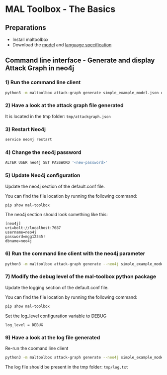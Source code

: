 # MAL Toolbox - The Basics

## Preparations
- Install maltoolbox
- Download the [model](https://github.com/mal-lang/mal-toolbox-tutorial/blob/main/res/mal-toolbox/basics/simple_example_model.json) and [language specification](https://github.com/mal-lang/mal-toolbox-tutorial/blob/main/res/mal-toolbox/common/org.mal-lang.coreLang-1.0.0.mar)

## Command line interface - Generate and display Attack Graph in neo4j

### 1) Run the command line client
```sh
python3 -m maltoolbox attack-graph generate simple_example_model.json org.mal-lang.coreLang-1.0.0.mar
```

### 2) Have a look at the attack graph file generated
It is located in the tmp folder: `tmp/attackgraph.json`

### 3) Restart Neo4j
```sh
service neo4j restart
```

### 4) Change the neo4j password
```sh
ALTER USER neo4j SET PASSWORD '<new-password>'
```

### 5) Update Neo4j configuration
Update the neo4j section of the default.conf file.

You can find the file location by running the following command:

```sh
pip show mal-toolbox
```

The neo4j section should look something like this:
```
[neo4j]
uri=bolt://localhost:7687
username=neo4j
password=mgg12345!
dbname=neo4j
```

### 6) Run the command line client with the neo4j parameter
```sh
python3 -m maltoolbox attack-graph generate --neo4j simple_example_model.json org.mal-lang.coreLang-1.0.0.mar
```

### 7) Modify the debug level of the mal-toolbox python package
Update the logging section of the default.conf file.

You can find the file location by running the following command:

```sh
pip show mal-toolbox
```

Set the log_level configuration variable to DEBUG

```
log_level = DEBUG
```

### 9) Have a look at the log file generated
Re-run the coomand line client 
```sh
python3 -m maltoolbox attack-graph generate --neo4j simple_example_model.json org.mal-lang.coreLang-1.0.0.mar
```

The log file should be present in the tmp folder: `tmp/log.txt`
